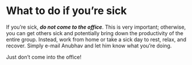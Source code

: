 # What to do if you’re sick

If you’re sick, _**do not come to the office**_. This is very important; otherwise, you can get others sick and potentially bring down the productivity of the entire group. Instead, work from home or take a sick day to rest, relax, and recover. Simply e-mail Anubhav and let him know what you’re doing.&#x20;



Just don’t come into the office!
